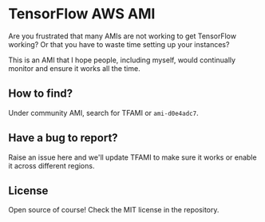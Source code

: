 # TensorFlow AWS AMI

Are you frustrated that many AMIs are not working to get TensorFlow working? Or that you have to waste time setting up your instances?

This is an AMI that I hope people, including myself, would continually monitor and ensure it works all the time. 

## How to find?
Under community AMI, search for TFAMI or `ami-d0e4adc7`. 

## Have a bug to report?
Raise an issue here and we'll update TFAMI to make sure it works or enable it across different regions.

## License
Open source of course! Check the MIT license in the repository.
